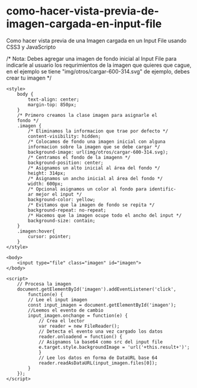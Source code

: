 # como-hacer-vista-previa-de-imagen-cargada-en-input-file
Como hacer vista previa de una Imagen cargada en un Input File usando CSS3 y JavaScripto

/* Nota: Debes agregar una imagen de fondo inicial al Input File para indicarle al usuario los requrimientos de la imagen que quieres que cague, en el ejemplo se tiene "img/otros/cargar-600-314.svg" de ejemplo, debes crear tu imagen */

    <style> 
        body {
            text-align: center;
            margin-top: 850px;
        }
        /* Primero creamos la clase imagen para asignarle el
        fondo */
        .imagen {
            /* Eliminamos la informacion que trae por defecto */
            content-visibility: hidden;
            /* Colocamos de fondo una imagen inicial con alguna
            informacion sobre la imagen que se debe cargar */
            background-image: url(img/otros/cargar-600-314.svg);
            /* Centramos el fondo de la imagenn */
            background-position: center;
            /* Asignamos un alto inicial al área del fondo */
            height: 314px;
            /* Asignamos un ancho inicial al área del fondo */
            width: 600px;
            /* Opcional asignamos un color al fondo para identific-
            ar mejor el input */
            background-color: yellow;
            /* Evitamos que la imagen de fondo se repita */
            background-repeat: no-repeat;
            /* Hacemos que la imagen ocupe todo el ancho del input */
            background-size: contain;
        }
        .imagen:hover{
            cursor: pointer;
        }
    </style> 

    <body>    
        <input type="file" class="imagen" id="imagen">
    </body>

    <script>
        // Procesa la imagen 
        document.getElementById('imagen').addEventListener('click', 
            function(e) {
            // Lee el input imagen
            const input_imagen = document.getElementById('imagen');
            //Leemos el evento de cambio
            input_imagen.onchange = function(e) {
                // Crea el lector
                var reader = new FileReader();
                // Detecta el evento una vez cargado los datos
                reader.onloadend = function() { 
                // Asignamos la base64 como src del input file 
                e.target.style.backgroundImage = 'url('+this.result+')';
                }
                // Lee los datos en forma de DataURL base 64
                reader.readAsDataURL(input_imagen.files[0]); 
            }
        });
    </script>
